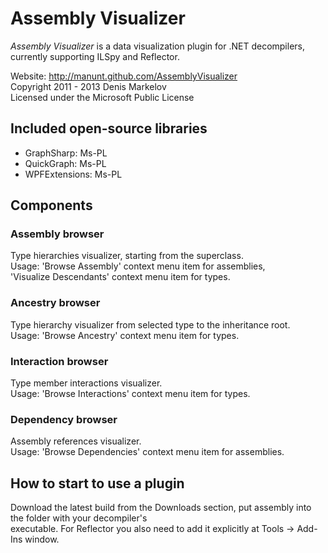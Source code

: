 # Assembly Visualizer 

*Assembly Visualizer* is a data visualization plugin for .NET decompilers, currently supporting ILSpy and Reflector.    

Website: http://manunt.github.com/AssemblyVisualizer    
Copyright 2011 - 2013 Denis Markelov    
Licensed under the Microsoft Public License

## Included open-source libraries

* GraphSharp: Ms-PL  
* QuickGraph: Ms-PL  
* WPFExtensions: Ms-PL

## Components  

### Assembly browser
    
Type hierarchies visualizer, starting from the superclass.    
Usage: 'Browse Assembly' context menu item for assemblies,    
'Visualize Descendants' context menu item for types.

### Ancestry browser
    
Type hierarchy visualizer from selected type to the inheritance root.    
Usage: 'Browse Ancestry' context menu item for types.

### Interaction browser

Type member interactions visualizer.    
Usage: 'Browse Interactions' context menu item for types.

### Dependency browser

Assembly references visualizer.    
Usage: 'Browse Dependencies' context menu item for assemblies.

## How to start to use a plugin  

Download the latest build from the Downloads section, put assembly into the folder with your decompiler's    
executable. For Reflector you also need to add it explicitly at Tools -> Add-Ins window.
  
